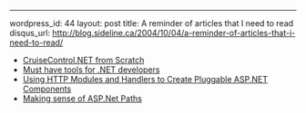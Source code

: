 --- 
wordpress_id: 44
layout: post
title: A reminder of articles that I need to read
disqus_url: http://blog.sideline.ca/2004/10/04/a-reminder-of-articles-that-i-need-to-read/

* [CruiseControl.NET from Scratch](http://joefield.mysite4now.com/blog/articles/146.aspx)
* [Must have tools for .NET developers](http://codeinzen.net/archive/2004/07/29/476.aspx)
* [Using HTTP Modules and Handlers to Create Pluggable ASP.NET Components](http://msdn.microsoft.com/asp.net/default.aspx'pull=/library/en-us/dnaspp/html/elmah.asp)
* [Making sense of ASP.Net Paths](http://west-wind.com/weblog/posts/269.aspx)
